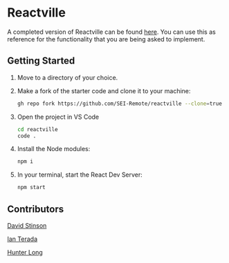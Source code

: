 # Reactville

A completed version of Reactville can be found <a href="https://reactville.netlify.app/">here</a>. You can use this as reference for the functionality that you are being asked to implement.

## Getting Started

1. Move to a directory of your choice.
2. Make a fork of the starter code and clone it to your machine:

    ```bash
    gh repo fork https://github.com/SEI-Remote/reactville --clone=true
    ```

3. Open the project in VS Code

    ```bash
    cd reactville
    code .
    ```

4. Install the Node modules:

    ```bash
    npm i
    ```

5. In your terminal, start the React Dev Server:

    ```bash
    npm start
    ```

## Contributors

[David Stinson](https://github.com/DavidStinson)

[Ian Terada](https://github.com/teradaian)

[Hunter Long](https://github.com/whlong1)